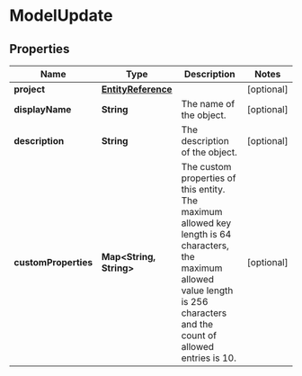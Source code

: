 # ModelUpdate

## Properties
Name | Type | Description | Notes
------------ | ------------- | ------------- | -------------
**project** | [**EntityReference**](EntityReference.md) |  |  [optional]
**displayName** | **String** | The name of the object. |  [optional]
**description** | **String** | The description of the object. |  [optional]
**customProperties** | **Map&lt;String, String&gt;** | The custom properties of this entity. The maximum allowed key length is 64 characters, the maximum  allowed value length is 256 characters and the count of allowed entries is 10. |  [optional]
